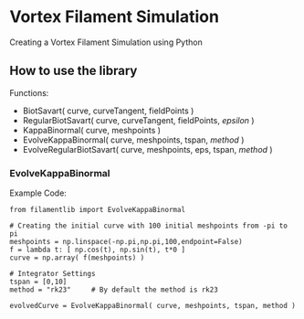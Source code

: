 # Vortex Filament Simulation

Creating a Vortex Filament Simulation using Python

## How to use the library

Functions:

- BiotSavart( curve, curveTangent, fieldPoints )
- RegularBiotSavart( curve, curveTangent, fieldPoints, *epsilon* )
- KappaBinormal( curve, meshpoints )
- EvolveKappaBinormal( curve, meshpoints, tspan, *method* )
- EvolveRegularBiotSavart( curve, meshpoints, eps, tspan, *method* )

### EvolveKappaBinormal

Example Code:

    from filamentlib import EvolveKappaBinormal

    # Creating the initial curve with 100 initial meshpoints from -pi to pi
    meshpoints = np.linspace(-np.pi,np.pi,100,endpoint=False)  
    f = lambda t: [ np.cos(t), np.sin(t), t*0 ]  
    curve = np.array( f(meshpoints) )

    # Integrator Settings
    tspan = [0,10]  
    method = "rk23"     # By default the method is rk23  

    evolvedCurve = EvolveKappaBinormal( curve, meshpoints, tspan, method )

